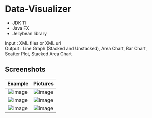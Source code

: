 # Data-Visualizer
- JDK 11
- Java FX
- Jellybean library

Input  : XML files or XML url <br>
Output : Line Graph (Stacked and Unstacked), Area Chart, Bar Chart, Scatter Plot, Stacked Area Chart

## Screenshots
Example | Pictures
:-------------------------:|:-------------------------:
![image](https://user-images.githubusercontent.com/75536064/149649807-4ecb1b8a-f05c-4a8b-b885-aca3046afd6f.png) | ![image](https://user-images.githubusercontent.com/75536064/149649825-da78bf18-cf7a-4f60-b0da-61e451cb41a9.png)
![image](https://user-images.githubusercontent.com/75536064/149649816-e2868275-084e-4eac-813a-d5fe13a1f684.png) | ![image](https://user-images.githubusercontent.com/75536064/149649828-08065761-b9b6-45a8-bc08-468e8806b5b5.png)
![image](https://user-images.githubusercontent.com/75536064/149726487-e6634136-c521-4558-a748-213d69a12901.png) | ![image](https://user-images.githubusercontent.com/75536064/149728100-745f418b-17d7-43b3-b2af-abd988958503.png)


